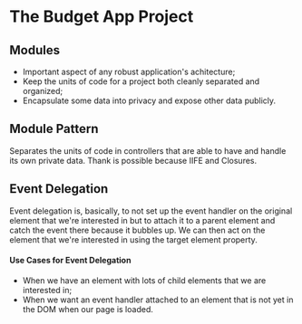# The Budget App Project

## Modules
- Important aspect of any robust application's achitecture;
- Keep the units of code for a project both cleanly separated and organized;
- Encapsulate some data into privacy and expose other data publicly.

## Module Pattern
Separates the units of code in controllers that are able to have and handle its own private data. Thank is possible because IIFE and Closures.

## Event Delegation
Event delegation is, basically, to not set up the event handler on the original element that we're interested in but to attach it to a parent element and catch the event there because it bubbles up. We can then act on the element that we're interested in using the target element property.

#### Use Cases for Event Delegation
- When we have an element with lots of child elements that we are interested in;
- When we want an event handler attached to an element that is not yet in the DOM when our page is loaded.